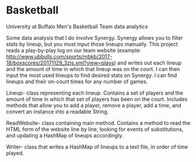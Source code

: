 # Basketball
University at Buffalo Men's Basketball Team data analytics


Some data analysis that I do involve Synergy. Synergy allows you to filter stats by lineup, but you must input those lineups manually. This project reads a play-by-play log on our team website (example: http://www.ubbulls.com/sports/mbkb/2017-18/boxscores/20171129_3zjs.xml?view=plays) and writes out each lineup and the amount of time in which that lineup was on the court. I can then input the most used lineups to find desired stats on Synergy. I can find lineups and their on-court times for any number of games.

Lineup- class representing each lineup. Contains a set of players and the amount of time in which that set of players has been on the court. Includes methods that allow you to add a player, remove a player, add a time, and convert an instance into a readable String.

ReadWebsite- class containing main method. Contains a method to read the HTML form of the website line by line, looking for events of substitutions, and updating a HashMap of lineups accordingly.

Writer- class that writes a HashMap of lineups to a text file, in order of time played. 
